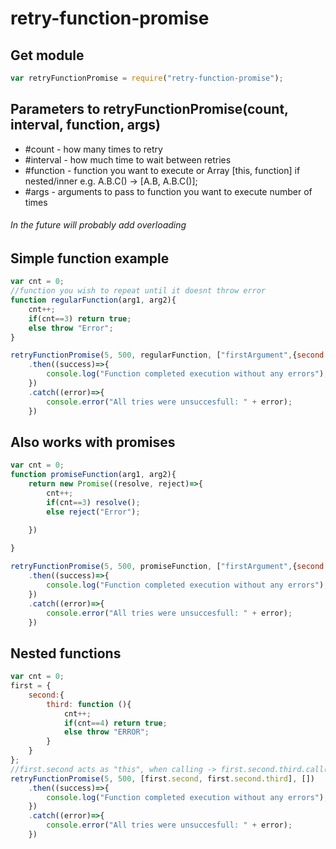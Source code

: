 # retry-function-promise

## Get module

```js
var retryFunctionPromise = require("retry-function-promise");
```
## Parameters to retryFunctionPromise(count, interval, function, args)

* #count    - how many times to retry 
* #interval - how much time to wait between retries
* #function - function you want to execute or Array [this, function] if nested/inner e.g. A.B.C() -> [A.B, A.B.C()];
* #args     - arguments to pass to function you want to execute number of times

###### In the future will probably add overloading

## Simple function example
```js
var cnt = 0;
//function you wish to repeat until it doesnt throw error
function regularFunction(arg1, arg2){
    cnt++;
    if(cnt==3) return true;
    else throw "Error";
}

retryFunctionPromise(5, 500, regularFunction, ["firstArgument",{second:"argument"}])
    .then((success)=>{
        console.log("Function completed execution without any errors");
    })
    .catch((error)=>{
        console.error("All tries were unsuccesfull: " + error);
    })
```
## Also works with promises

```js
var cnt = 0;
function promiseFunction(arg1, arg2){
    return new Promise((resolve, reject)=>{
        cnt++;
        if(cnt==3) resolve();
        else reject("Error");

    })
    
}

retryFunctionPromise(5, 500, promiseFunction, ["firstArgument",{second:"argument"}])
    .then((success)=>{
        console.log("Function completed execution without any errors");
    })
    .catch((error)=>{
        console.error("All tries were unsuccesfull: " + error);
    })

```
## Nested functions

```js
var cnt = 0;
first = {
    second:{
        third: function (){
            cnt++;
            if(cnt==4) return true;
            else throw "ERROR";
        }
    }
};
//first.second acts as "this", when calling -> first.second.third.call(first.second, arguments);
retryFunctionPromise(5, 500, [first.second, first.second.third], [])
    .then((success)=>{
        console.log("Function completed execution without any errors");
    })
    .catch((error)=>{
        console.error("All tries were unsuccesfull: " + error);
    })
```